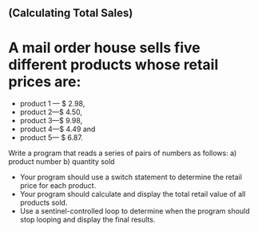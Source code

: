 
## (Calculating Total Sales) 
# A mail order house sells five different products whose retail prices are: 
 + product 1 — $ 2.98, 
 + product 2—$ 4.50, 
 + product 3—$ 9.98, 
 + product 4—$ 4.49 and 
 + product 5— $ 6.87. 

Write a program that reads a series of pairs of numbers as follows: 
a) product number 
b) quantity sold 
 + Your program should use a switch statement to determine the retail price for each product. 
 + Your program should calculate and display the total retail value of all products sold. 
 + Use a sentinel-controlled loop to determine when the program should stop looping and display the final results.

